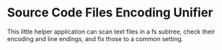 # Source Code Files Encoding Unifier

This little helper application can scan text files in a fs subtree, check their encoding and line endings, and fix those to a common setting.

